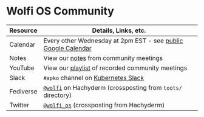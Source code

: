 # Wolfi OS Community

| Resource    | Details, Links, etc. |
| ----------- | ----------- |
| Calendar    | Every other Wednesday at 2pm EST - see [public Google Calendar](https://calendar.google.com/calendar/u/0/embed?src=c_7ec60f485931f9056040a3e24273400de41a143ec60703b411d77b1f534ec15f@group.calendar.google.com)      |
| Notes | View our [notes](https://docs.google.com/document/d/1wBE3W81Xso6BDOU3-tWzfxGTP_X1HNsdufWbvyycaxE/edit#heading=h.zgngk9ekm1wf) from community meetings |
| YouTube | View our [playlist](https://youtube.com/playlist?list=PLLjvkjPNmuZkqtDoGuV-8SkZw6dwmHxF5) of recorded community meetings |
| Slack       | `#apko` channel on [Kubernetes Slack](https://slack.kubernetes.io)  |
| Fediverse   | [`@wolfi`](https://hachyderm.io/@wolfi) on Hachyderm (crossposting from `toots/` directory)  |
| Twitter     | [`@wolfi_os`](https://twitter.com/wolfi_os) (crossposting from Hachyderm)   |
